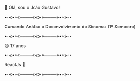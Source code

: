 🚀 Olá, sou o João Gustavo!

•⋅⊰•∘«────«⊰⊱»────»•∘⊱⋅•

Cursando Análise e Desenvolvimento de Sistemas (1º Semestre)

•⋅⊰•∘«────«⊰⊱»────»•∘⊱⋅•

😄 17 anos

•⋅⊰•∘«────«⊰⊱»────»•∘⊱⋅•

ReactJs 🥇

•⋅⊰•∘«────«⊰⊱»────»•∘⊱⋅•
